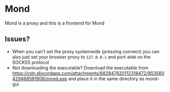 # Mond
Mond is a proxy and this is a frontend for Mond
 
## Issues?
- When you can't set the proxy systemwide (pressing connect) you can also just set your browser proxy to `127.0.0.1` and port `4600` on the SOCKS5 protocol
- Not downloading the executable? Download the executable from https://cdn.discordapp.com/attachments/682847620112318472/853560429468581908/mond.exe and place it in the same directory as mond-gui
